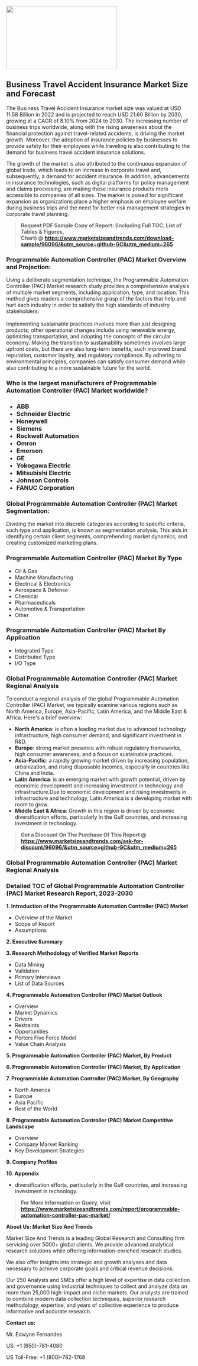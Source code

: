<p><img class="alignnone size-medium wp-image-20088" src="https://ffe5etoiles.com/wp-content/uploads/2024/12/MST1-300x171.png" alt="" width="300" height="171" /></p><h2>Business Travel Accident Insurance Market Size and Forecast</h2><p>The Business Travel Accident Insurance market size was valued at USD 11.58 Billion in 2022 and is projected to reach USD 21.60 Billion by 2030, growing at a CAGR of 8.10% from 2024 to 2030. The increasing number of business trips worldwide, along with the rising awareness about the financial protection against travel-related accidents, is driving the market growth. Moreover, the adoption of insurance policies by businesses to provide safety for their employees while traveling is also contributing to the demand for business travel accident insurance solutions.</p><p>The growth of the market is also attributed to the continuous expansion of global trade, which leads to an increase in corporate travel and, subsequently, a demand for accident insurance. In addition, advancements in insurance technologies, such as digital platforms for policy management and claims processing, are making these insurance products more accessible to companies of all sizes. The market is poised for significant expansion as organizations place a higher emphasis on employee welfare during business trips and the need for better risk management strategies in corporate travel planning.</p></p><blockquote id="" class=""><strong>Request PDF Sample Copy of Report: (Including Full TOC, List of Tables &amp; Figures, Chart)&nbsp;@&nbsp;<strong><a href="https://www.marketsizeandtrends.com/download-sample/96096/&utm_source=github-GC&utm_medium=265" target="_blank">https://www.marketsizeandtrends.com/download-sample/96096/&utm_source=github-GC&utm_medium=265</a></strong></strong></blockquote><h3 id="" class="">Programmable Automation Controller (PAC) Market&nbsp;Overview and Projection:</h3><p id="" class="">Using a deliberate segmentation technique, the Programmable Automation Controller (PAC) Market research study provides a comprehensive analysis of multiple market segments, including application, type, and location. This method gives readers a comprehensive grasp of the factors that help and hurt each industry in order to satisfy the high standards of industry stakeholders. <br /> <br />Implementing sustainable practices involves more than just designing products; other operational changes include using renewable energy, optimizing transportation, and adopting the concepts of the circular economy. Making the transition to sustainability sometimes involves large upfront costs, but there are also long-term benefits, such improved brand reputation, customer loyalty, and regulatory compliance. By adhering to environmental principles, companies can satisfy consumer demand while also contributing to a more sustainable future for the world.</p><h3 id="" class="">Who is the largest manufacturers of&nbsp;Programmable Automation Controller (PAC) Market worldwide?</h3><h3 class=""><p><ul><li>ABB </li><li> Schneider Electric </li><li> Honeywell </li><li> Siemens </li><li> Rockwell Automation </li><li> Omron </li><li> Emerson </li><li> GE </li><li> Yokogawa Electric </li><li> Mitsubishi Electric </li><li> Johnson Controls </li><li> FANUC Corporation</li></ul></p></h3><h3 id="" class="">Global&nbsp;Programmable Automation Controller (PAC) Market Segmentation:</h3><p id="" class="">Dividing the market into discrete categories according to specific criteria, such type and application, is known as segmentation analysis. This aids in identifying certain client segments, comprehending market dynamics, and creating customized marketing plans.</p><h3 id="" class="">Programmable Automation Controller (PAC) Market&nbsp;By Type</h3><p><p><ul><li>Oil & Gas </li><li> Machine Manufacturing </li><li> Electrical & Electronics </li><li> Aerospace & Defense </li><li> Chemical </li><li> Pharmaceuticals </li><li> Automotive & Transportation </li><li> Other</p></li></ul></p></p><h3 id="" class="">Programmable Automation Controller (PAC) Market&nbsp;By Application</h3><p class=""><p><ul><li>Integrated Type </li><li> Distributed Type </li><li> I/O Type</li></ul></p></p><h3 id="" class="">Global Programmable Automation Controller (PAC) Market Regional Analysis</h3><p id="" class="">To conduct a regional analysis of the global Programmable Automation Controller (PAC) Market, we typically examine various regions such as North America, Europe, Asia-Pacific, Latin America, and the Middle East &amp; Africa. Here's a brief overview:</p><ul><li><strong>North America</strong>: is often a leading market due to advanced technology infrastructure, high consumer demand, and significant investment in R&amp;D.</li><li><strong>Europe</strong>: strong market presence with robust regulatory frameworks, high consumer awareness, and a focus on sustainable practices.</li><li><strong>Asia-Pacific</strong>: a rapidly growing market driven by increasing population, urbanization, and rising disposable incomes, especially in countries like China and India.</li><li><strong>Latin America</strong>: is an emerging market with growth potential, driven by economic development and increasing investment in technology and infrastructure.Due to economic development and rising investments in infrastructure and technology, Latin America is a developing market with room to grow.</li><li><strong>Middle East &amp; Africa</strong>: Growth in this region is driven by economic diversification efforts, particularly in the Gulf countries, and increasing investment in technology.</li></ul><blockquote id="" class=""><strong>Get a Discount On The Purchase Of This Report @ <strong><a href="https://www.marketsizeandtrends.com/ask-for-discount/96096/&utm_source=github-GC&utm_medium=265" target="_blank">https://www.marketsizeandtrends.com/ask-for-discount/96096/&utm_source=github-GC&utm_medium=265</a></strong></strong></blockquote><h3 id="" class="">Global Programmable Automation Controller (PAC) Market Regional Analysis</h3><h3 id="" class="">Detailed TOC of Global Programmable Automation Controller (PAC) Market Research Report, 2023-2030</h3><p id="" class=""><strong>1. Introduction of the Programmable Automation Controller (PAC) Market</strong></p><ul><li>Overview of the Market</li><li>Scope of Report</li><li>Assumptions</li></ul><p id="" class=""><strong>2. Executive Summary</strong></p><p id="" class=""><strong>3. Research Methodology of Verified Market Reports</strong></p><ul><li>Data Mining</li><li>Validation</li><li>Primary Interviews</li><li>List of Data Sources</li></ul><p id="" class=""><strong>4. Programmable Automation Controller (PAC) Market Outlook</strong></p><ul><li>Overview</li><li>Market Dynamics</li><li>Drivers</li><li>Restraints</li><li>Opportunities</li><li>Porters Five Force Model</li><li>Value Chain Analysis</li></ul><p id="" class=""><strong>5. Programmable Automation Controller (PAC) Market, By Product</strong></p><p id="" class=""><strong>6. Programmable Automation Controller (PAC) Market, By Application</strong></p><p id="" class=""><strong>7. Programmable Automation Controller (PAC) Market, By Geography</strong></p><ul><li>North America</li><li>Europe</li><li>Asia Pacific</li><li>Rest of the World</li></ul><p id="" class=""><strong>8. Programmable Automation Controller (PAC) Market Competitive Landscape</strong></p><ul><li>Overview</li><li>Company Market Ranking</li><li>Key Development Strategies</li></ul><p id="" class=""><strong>9. Company Profiles</strong></p><p id="" class=""><strong>10. Appendix</strong></p><ul><li>diversification efforts, particularly in the Gulf countries, and increasing investment in technology.</li></ul><blockquote id="" class=""><strong>For More Information or Query, visit <strong><strong><a href="https://www.marketsizeandtrends.com/report/programmable-automation-controller-pac-market/" target="_blank">https://www.marketsizeandtrends.com/report/programmable-automation-controller-pac-market/</a></strong></strong></strong></blockquote><p id="" class=""><strong>About Us: Market Size And Trends</strong></p><p id="" class="">Market Size And Trends is a leading Global Research and Consulting firm servicing over 5000+ global clients. We provide advanced analytical research solutions while offering information-enriched research studies.</p><p id="" class="">We also offer insights into strategic and growth analyses and data necessary to achieve corporate goals and critical revenue decisions.</p><p id="" class="">Our 250 Analysts and SMEs offer a high level of expertise in data collection and governance using industrial techniques to collect and analyze data on more than 25,000 high-impact and niche markets. Our analysts are trained to combine modern data collection techniques, superior research methodology, expertise, and years of collective experience to produce informative and accurate research.</p><p id="" class=""><strong>Contact us:</strong></p><p id="" class="">Mr. Edwyne Fernandes</p><p id="" class="">US: +1 (650)-781-4080</p><p id="" class="">US Toll-Free: +1 (800)-782-1768</p>
